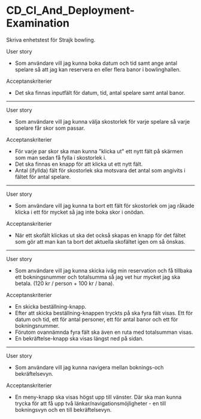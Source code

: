 # CD_CI_And_Deployment-Examination
Skriva enhetstest för Strajk bowling.

User story
- Som användare vill jag kunna boka datum och tid samt ange antal spelare så att jag kan reservera en eller flera banor i bowlinghallen.

Acceptanskriterier
- Det ska finnas inputfält för datum, tid, antal spelare samt antal banor.

---

User story
- Som användare vill jag kunna välja skostorlek för varje spelare så varje spelare får skor som passar.

Acceptanskriterier
- För varje par skor ska man kunna "klicka ut" ett nytt fält på skärmen som man sedan få fylla i skostorlek i.
- Det ska finnas en knapp för att klicka ut ett nytt fält.
- Antal (ifyllda) fält för skostorlek ska motsvara det antal som angivits i fältet för antal spelare.

---

User story
- Som användare vill jag kunna ta bort ett fält för skostorlek om jag råkade klicka i ett för mycket så jag inte boka skor i onödan.

Acceptanskriterier
- När ett skofält klickas ut ska det också skapas en knapp för det fältet som gör att man kan ta bort det aktuella skofältet igen om så önskas.

---

User story
- Som användare vill jag kunna skicka iväg min reservation och få tillbaka ett bokningsnummer och totalsumma så jag vet hur mycket jag ska betala. (120 kr / person + 100 kr / bana).

Acceptanskriterier
- En skicka beställning-knapp.
- Efter att skicka beställning-knappen tryckts på ska fyra fält visas. Ett för datum och tid, ett för antal personer, ett för antal banor och ett för bokningsnummer.
- Förutom ovannämnda fyra fält ska även en ruta med totalsumman visas.
- En bekräftelse-knapp ska visas längst ned på sidan.

---

User story
- Som användare vill jag kunna navigera mellan boknings-och bekräftelsevyn.

Acceptanskriterier
- En meny-knapp ska visas högst upp till vänster. Där ska man kunna trycka för att få upp två länkar/navigationsmöjligheter - en till bokningsvyn och en till bekräftelsevyn.
